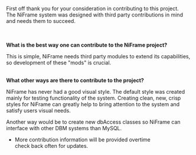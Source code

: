 First off thank you for your consideration in contributing to this project.<br> 
The NiFrame system was designed with third party contributions in mind<br> and 
needs them to succeed.
<br><br><br>

<b>What is the best way one can contribute to the NiFrame project?</b>

This is simple, NiFrame needs third party modules to extend its capabilities,<br>
so development of these "mods" is crucial.
<br><br>

<b>What other ways are there to contribute to the project?</b>

NiFrame has never had a good visual style. The default style was created mainly
for testing functionality of the system. Creating clean, new, crisp styles for
NiFrame can greatly help to bring attention to the system and satisfy users visual
needs. 

Another way would be to create new dbAccess classes so NiFrame can interface
with other DBM systems than MySQL.


- More contribution information will be provided overtime<br>
  check back often for updates.
